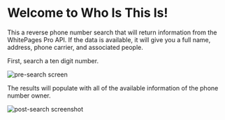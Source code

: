 # Welcome to Who Is This Is!

This a reverse phone number search that will return information from the WhitePages Pro API.  If the data is available, it will give you a full name, address, phone carrier, and associated people.  

First, search a ten digit number.

 ![pre-search screen](https://lh3.googleusercontent.com/4ObvdJqxNpNAuYeirSPO7Kc5s1S2ALW5YMJIykyR5Kx8IPFK1xQrs-KCMnowOgqsle-iZ_fHQzpJRQw4JMouqwxxPSOPAsCyIcopg9vT-GAjaXX3Niq6FhjCKlptV1oZxiMGC4x2LNmiqBx-96SAquxK37TJ48xLcur5osWMFa9HskcKQJmnEzENiEPR5y_ZATkHRGJhq7r1dkktP5ywn2pjlyev5JrY_3NQba9SSNDSfvy9KEcECEYU_wlvNaMU1HSEQuE7tzEbAA_7AmWmailoafW9DKyyGiU9G7wn6t385AZLNOXuKnxQ6TQjF8ZynrGlofglM2x4hfMByYDROcp3B-T9E3pHduu-4YQnFGakEzOkOF1XHJG7AqX--5Xhcb92b_j0wkYJerrNsUjS5_2uRhIaKS-0R7lo8RZWWr1FOWaJfQPqPN0NC8flP0jzS0OQ9G1oL5LI9EbAG95DxfyxclyeZI3zGQxxy0UDEoQjIA38qmBHctn6IEY1cu2YB0i0L3lAowhfzgGeLQBdQBcEmbYlgJzNA_oMGxR1XvVJc6m4QfJqxtiLZmedr5fez0Nwsk6rXFpeMJ-vKvjuXWHtGb0PI1aQLfBiYRFf=w778-h656-no)

The results will populate with all of the available information of the phone number owner.

![post-search screenshot](https://lh3.googleusercontent.com/PXCj4AS__ehoCOQi9iGBYFrmGclxBMyavnum6YzvE6VL16-uUJgdlO7kYl7xFNdFTVg1d7ntPVKeq_qKPwS8Nv3k4GsvekpaZOZfr0K95cWPwlRbvBSv8LmH89u0BI-eA4Ha0TRWbsgS0TlSWL4LY3k0xSUzg6V8UxZRGFa5RMp_RINLU3DTI0ZezAbXIvPi0QOF4IMFz8WXVxBeYDjsRswoo6t9i2vQHPcBqu4-XWmnnB3kapteHTXUVX67J_jCJi0h2FHdnJzl04bacIaQF2_pCLaIsrFgeciAjGUMp0RxxYp92QoKqP5q72vjWx4pC0qWSVCJik9wnZMDcVu9rf-Xcv_DXGa96qMh0t7JrCOcLiZO1FOWHFxNFb4fFVGA56mkDRthrWrsu0E-6Ss6CaUE-Rh2SqXMMyJhmn1v5tP8cU-qF3xGM8tdNFm1kfthIehFhDjcr-fKEmZhtIL2otaX_Y736YvR7yyIjgfcBhnAQ5c2umeQ3WiRpHHLqOckQCPY4R3ztx7E5bLG8LhkP_2P8U98yCu0KoEuUu_MNPoMyeHK-pQQniwvjoOdDo-ZXe-PlGaP4y73NeIFUPaODGM28yhmMckr_UgGliEq=w818-h669-no)
